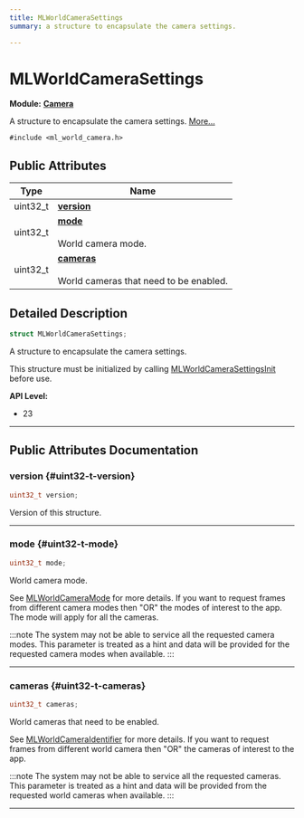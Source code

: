 ```yaml
---
title: MLWorldCameraSettings
summary: a structure to encapsulate the camera settings. 

---
```


# MLWorldCameraSettings

**Module:** **[Camera](/versioned_docs/version-22-May-2023/api-ref/api/Modules/group___camera/group___camera.md)**



A structure to encapsulate the camera settings.  [More...](#detailed-description)


`#include <ml_world_camera.h>`

## Public Attributes

| Type           | Name           |
| -------------- | -------------- |
| uint32_t | **[version](/versioned_docs/version-22-May-2023/api-ref/api/Modules/group___camera/struct_m_l_world_camera_settings.md#uint32-t-version)**  |
| uint32_t | **[mode](/versioned_docs/version-22-May-2023/api-ref/api/Modules/group___camera/struct_m_l_world_camera_settings.md#uint32-t-mode)** <br></br>World camera mode.  |
| uint32_t | **[cameras](/versioned_docs/version-22-May-2023/api-ref/api/Modules/group___camera/struct_m_l_world_camera_settings.md#uint32-t-cameras)** <br></br>World cameras that need to be enabled.  |

## Detailed Description

```cpp
struct MLWorldCameraSettings;
```

A structure to encapsulate the camera settings. 

This structure must be initialized by calling [MLWorldCameraSettingsInit](/versioned_docs/version-22-May-2023/api-ref/api/Modules/group___camera/group___camera.md#void-mlworldcamerasettingsinit) before use.




**API Level:**
  * 23




-----------
## Public Attributes Documentation

### version {#uint32-t-version}

```cpp
uint32_t version;
```


Version of this structure. 





-----------

### mode {#uint32-t-mode}

```cpp
uint32_t mode;
```

World camera mode. 

See [MLWorldCameraMode](/versioned_docs/version-22-May-2023/api-ref/api/Modules/group___camera/group___camera.md#enum-mlworldcameramode) for more details. If you want to request frames from different camera modes then "OR" the modes of interest to the app. The mode will apply for all the cameras.



:::note
The system may not be able to service all the requested camera modes. This parameter is treated as a hint and data will be provided for the requested camera modes when available. 
:::



-----------

### cameras {#uint32-t-cameras}

```cpp
uint32_t cameras;
```

World cameras that need to be enabled. 

See [MLWorldCameraIdentifier](/versioned_docs/version-22-May-2023/api-ref/api/Modules/group___camera/group___camera.md#enum-mlworldcameraidentifier) for more details. If you want to request frames from different world camera then "OR" the cameras of interest to the app.



:::note
The system may not be able to service all the requested cameras. This parameter is treated as a hint and data will be provided from the requested world cameras when available. 
:::



-----------


